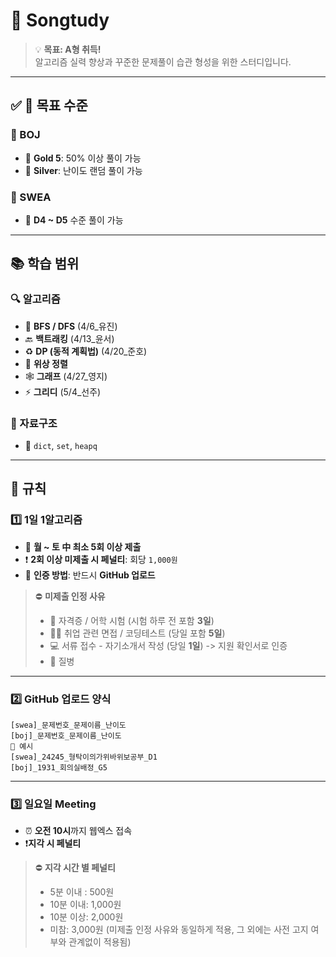 # 🎯 **Songtudy**

> 💡 **목표: A형 취득!**  
> 알고리즘 실력 향상과 꾸준한 문제풀이 습관 형성을 위한 스터디입니다.

---

## ✅ 🎯 **목표 수준**

### 🔹 BOJ
- 🥇 **Gold 5**: 50% 이상 풀이 가능
- 🥈 **Silver**: 난이도 랜덤 풀이 가능

### 🔸 SWEA
- 🧠 **D4 ~ D5** 수준 풀이 가능

---

## 📚 **학습 범위**

### 🔍 알고리즘
- 🔁 **BFS / DFS**  (4/6_유진)
- 🔙 **백트래킹**  (4/13_윤서)
- ♻️ **DP (동적 계획법)**  (4/20_준호)
- 🔗 **위상 정렬**  
- 🕸 **그래프**  (4/27_영지)
- ⚡️ **그리디**  (5/4_선주)

### 🧱 자료구조
- 🧩 `dict`, `set`, `heapq`

---

## 📌 **규칙**

### 1️⃣ **1일 1알고리즘**
- 📆 **월 ~ 토 中 최소 5회 이상 제출**
- ❗ **2회 이상 미제출 시 페널티**: 회당 `1,000원`
- 🔐 **인증 방법**: 반드시 **GitHub 업로드**

> ⛔️ **미제출 인정 사유**
> - 📝 자격증 / 어학 시험 (시험 하루 전 포함 **3일**)  
> - 🧑‍💼 취업 관련 면접 / 코딩테스트 (당일 포함 **5일**)
> - 💻 서류 접수 - 자기소개서 작성 (당일 **1일**) -> 지원 확인서로 인증
> - 🤒 질병

---

### 2️⃣ **GitHub 업로드 양식**

```plaintext
[swea]_문제번호_문제이름_난이도  
[boj]_문제번호_문제이름_난이도
🔺 예시  
[swea]_24245_형탁이의가위바위보공부_D1  
[boj]_1931_회의실배정_G5
```

---

### 3️⃣ **일요일 Meeting**
- ⏰ **오전 10시**까지 웹엑스 접속
- ❗️**지각 시 페널티**

> ⛔️ **지각 시간 별 페널티**
> - 5분 이내 : 500원
> - 10분 이내: 1,000원
> - 10분 이상: 2,000원
> - 미참: 3,000원 (미제출 인정 사유와 동일하게 적용, 그 외에는 사전 고지 여부와 관계없이 적용됨)
